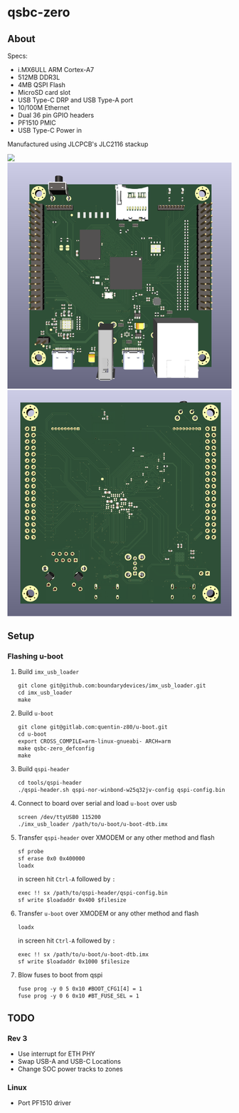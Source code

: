 # qsbc-zero

## About

Specs:

- i.MX6ULL ARM Cortex-A7
- 512MB DDR3L
- 4MB QSPI Flash
- MicroSD card slot
- USB Type-C DRP and USB Type-A port
- 10/100M Ethernet
- Dual 36 pin GPIO headers
- PF1510 PMIC
- USB Type-C Power in

Manufactured using JLCPCB's JLC2116 stackup

![](img/qsbc-zero_top_blank.png)
![](img/qsbc-zero_top.png)
![](img/qsbc-zero_bottom.png)

## Setup

### Flashing u-boot

  1. Build `imx_usb_loader`

        ```
        git clone git@github.com:boundarydevices/imx_usb_loader.git
        cd imx_usb_loader
        make
        ```

  2. Build `u-boot`

        ```
        git clone git@gitlab.com:quentin-z80/u-boot.git
        cd u-boot
        export CROSS_COMPILE=arm-linux-gnueabi- ARCH=arm
        make qsbc-zero_defconfig
        make
        ```

  3. Build `qspi-header`

        ```
        cd tools/qspi-header
        ./qspi-header.sh qspi-nor-winbond-w25q32jv-config qspi-config.bin
        ```

  4. Connect to board over serial and load `u-boot` over usb

        ```
        screen /dev/ttyUSB0 115200
        ./imx_usb_loader /path/to/u-boot/u-boot-dtb.imx
        ```

  5. Transfer `qspi-header` over XMODEM or any other method and flash

        ```
        sf probe
        sf erase 0x0 0x400000
        loadx
        ```

        in screen hit `Ctrl-A` followed by `:`

        ```
        exec !! sx /path/to/qspi-header/qspi-config.bin
        sf write $loadaddr 0x400 $filesize
        ```

  6. Transfer `u-boot` over XMODEM or any other method and flash

        ```
        loadx
        ```

        in screen hit `Ctrl-A` followed by `:`

        ```
        exec !! sx /path/to/u-boot/u-boot-dtb.imx
        sf write $loadaddr 0x1000 $filesize
        ```

  7. Blow fuses to boot from qspi

        ```
        fuse prog -y 0 5 0x10 #BOOT_CFG1[4] = 1
        fuse prog -y 0 6 0x10 #BT_FUSE_SEL = 1
        ```

## TODO

### Rev 3
- Use interrupt for ETH PHY
- Swap USB-A and USB-C Locations
- Change SOC power tracks to zones

### Linux
- Port PF1510 driver
